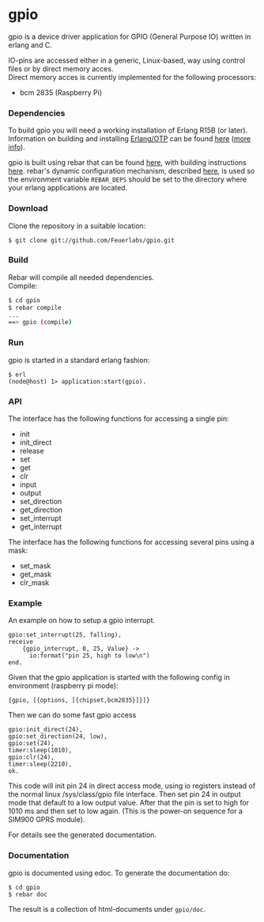 gpio
===========

gpio is a device driver application for GPIO (General Purpose IO) written in erlang and C.

IO-pins are accessed either in a generic, Linux-based, way using control files or by direct memory acces. <br>
Direct memory acces is currently implemented for the following processors:
<ul>
<li>bcm 2835 (Raspberry Pi)</li>
</ul>

### Dependencies

To build gpio you will need a working installation of Erlang R15B (or
later).<br/>
Information on building and installing [Erlang/OTP](http://www.erlang.org)
can be found [here](https://github.com/erlang/otp/wiki/Installation)
([more info](https://github.com/erlang/otp/blob/master/INSTALL.md)).

gpio is built using rebar that can be found [here](https://github.com/rebar/rebar), with building instructions [here](https://github.com/rebar/rebar/wiki/Building-rebar). rebar's dynamic configuration mechanism, described [here](https://github.com/rebar/rebar/wiki/Dynamic-configuration), is used so the environment variable `REBAR_DEPS` should be set to the directory where your erlang applications are located.

### Download

Clone the repository in a suitable location:

```
$ git clone git://github.com/Feuerlabs/gpio.git
```
### Build

Rebar will compile all needed dependencies.<br/>
Compile:

```sh
$ cd gpio
$ rebar compile
...
==> gpio (compile)
```

### Run

gpio is started in a standard erlang fashion:

```
$ erl
(node@host) 1> application:start(gpio).
```

### API

The interface has the following functions for accessing a single pin:
<ul>
<li>init</li>
<li>init_direct</li>
<li>release</li>
<li>set</li>
<li>get</li>
<li>clr</li>
<li>input</li>
<li>output</li>
<li>set_direction</li>
<li>get_direction</li>
<li>set_interrupt</li>
<li>get_interrupt</li>
</ul>

The interface has the following functions for accessing several pins using a mask:
<ul>
<li>set_mask</li>
<li>get_mask</li>
<li>clr_mask</li>
</ul>

### Example

An example on how to setup a gpio interrupt.

    gpio:set_interrupt(25, falling),
    receive 
        {gpio_interrupt, 0, 25, Value} ->
          io:format("pin 25, high to low\n")
    end.

Given that the gpio application is started with the following config
in environment (raspberry pi mode):

    {gpio, [{options, [{chipset,bcm2835}]}]}

Then we can do some fast gpio access

    gpio:init_direct(24),
    gpio:set_direction(24, low),
    gpio:set(24),
    timer:sleep(1010),
    gpio:clr(24),  
    timer:sleep(2210),
    ok.

This code will init pin 24 in direct access mode, using io registers
instead of the normal linux /sys/class/gpio file interface. Then
set pin 24 in output mode that default to a low output value. After that 
the pin is set to high for 1010 ms and then set to low again.
(This is the power-on sequence for a SIM900 GPRS module).


For details see the generated documentation.

### Documentation

gpio is documented using edoc. 
To generate the documentation do:

```
$ cd gpio
$ rebar doc
```

The result is a collection of html-documents under ```gpio/doc```.
